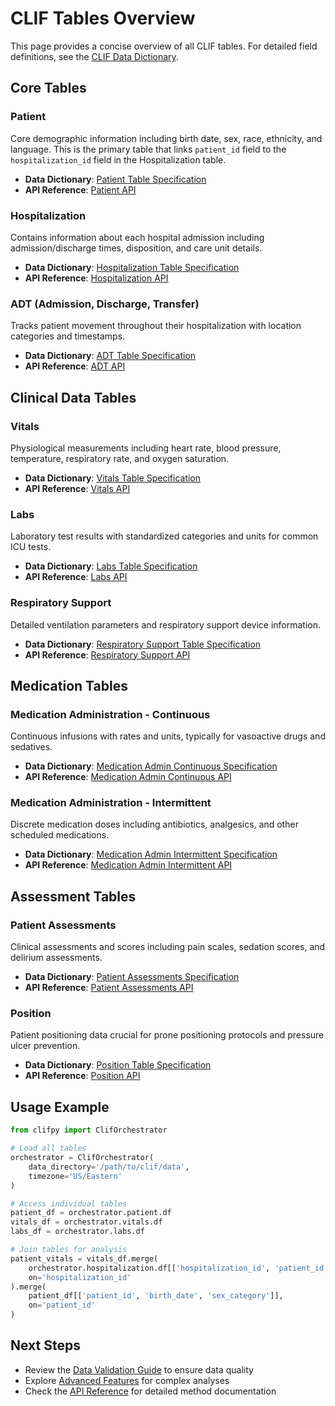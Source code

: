 # CLIF Tables Overview

This page provides a concise overview of all CLIF tables. For detailed field definitions, see the [CLIF Data Dictionary](https://clif-icu.com/data-dictionary/data-dictionary-2.1.0).

## Core Tables

### Patient
Core demographic information including birth date, sex, race, ethnicity, and language. This is the primary table that links `patient_id` field to the `hospitalization_id` field in the Hospitalization table.

- **Data Dictionary**: [Patient Table Specification](https://clif-icu.com/data-dictionary/data-dictionary-2.1.0#patient)
- **API Reference**: [Patient API](../api/tables.md#patient)

### Hospitalization
Contains information about each hospital admission including admission/discharge times, disposition, and care unit details.

- **Data Dictionary**: [Hospitalization Table Specification](https://clif-icu.com/data-dictionary/data-dictionary-2.1.0#hospitalization)
- **API Reference**: [Hospitalization API](../api/tables.md#hospitalization)

### ADT (Admission, Discharge, Transfer)
Tracks patient movement throughout their hospitalization with location categories and timestamps.

- **Data Dictionary**: [ADT Table Specification](https://clif-icu.com/data-dictionary/data-dictionary-2.1.0#adt)
- **API Reference**: [ADT API](../api/tables.md#adt)

## Clinical Data Tables

### Vitals
Physiological measurements including heart rate, blood pressure, temperature, respiratory rate, and oxygen saturation.

- **Data Dictionary**: [Vitals Table Specification](https://clif-icu.com/data-dictionary/data-dictionary-2.1.0#vitals)
- **API Reference**: [Vitals API](../api/tables.md#vitals)

### Labs
Laboratory test results with standardized categories and units for common ICU tests.

- **Data Dictionary**: [Labs Table Specification](https://clif-icu.com/data-dictionary/data-dictionary-2.1.0#labs)
- **API Reference**: [Labs API](../api/tables.md#labs)

### Respiratory Support
Detailed ventilation parameters and respiratory support device information.

- **Data Dictionary**: [Respiratory Support Table Specification](https://clif-icu.com/data-dictionary/data-dictionary-2.1.0#respiratory-support)
- **API Reference**: [Respiratory Support API](../api/tables.md#respiratory-support)

## Medication Tables

### Medication Administration - Continuous
Continuous infusions with rates and units, typically for vasoactive drugs and sedatives.

- **Data Dictionary**: [Medication Admin Continuous Specification](https://clif-icu.com/data-dictionary/data-dictionary-2.1.0#medication-admin-continuous)
- **API Reference**: [Medication Admin Continuous API](../api/tables.md#medication-admin-continuous)

### Medication Administration - Intermittent
Discrete medication doses including antibiotics, analgesics, and other scheduled medications.

- **Data Dictionary**: [Medication Admin Intermittent Specification](https://clif-icu.com/data-dictionary/data-dictionary-2.1.0#medication-admin-intermittent)
- **API Reference**: [Medication Admin Intermittent API](../api/tables.md#medication-admin-intermittent)

## Assessment Tables

### Patient Assessments
Clinical assessments and scores including pain scales, sedation scores, and delirium assessments.

- **Data Dictionary**: [Patient Assessments Specification](https://clif-icu.com/data-dictionary/data-dictionary-2.1.0#patient-assessments)
- **API Reference**: [Patient Assessments API](../api/tables.md#patient-assessments)

### Position
Patient positioning data crucial for prone positioning protocols and pressure ulcer prevention.

- **Data Dictionary**: [Position Table Specification](https://clif-icu.com/data-dictionary/data-dictionary-2.1.0#position)
- **API Reference**: [Position API](../api/tables.md#position)

## Usage Example

```python
from clifpy import ClifOrchestrator

# Load all tables
orchestrator = ClifOrchestrator(
    data_directory='/path/to/clif/data',
    timezone='US/Eastern'
)

# Access individual tables
patient_df = orchestrator.patient.df
vitals_df = orchestrator.vitals.df
labs_df = orchestrator.labs.df

# Join tables for analysis
patient_vitals = vitals_df.merge(
    orchestrator.hospitalization.df[['hospitalization_id', 'patient_id']],
    on='hospitalization_id'
).merge(
    patient_df[['patient_id', 'birth_date', 'sex_category']],
    on='patient_id'
)
```

## Next Steps

- Review the [Data Validation Guide](validation.md) to ensure data quality
- Explore [Advanced Features](../user-guide/index.md#advanced-features) for complex analyses
- Check the [API Reference](../api/index.md) for detailed method documentation